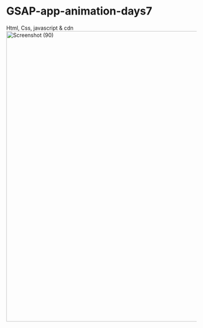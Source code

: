 # GSAP-app-animation-days7
Html, Css, javascript &amp; cdn 
<img width="1366" height="768" alt="Screenshot (90)" src="https://github.com/user-attachments/assets/bedd7fde-8bc5-4c6a-8be5-afe3e71d4f77" />


